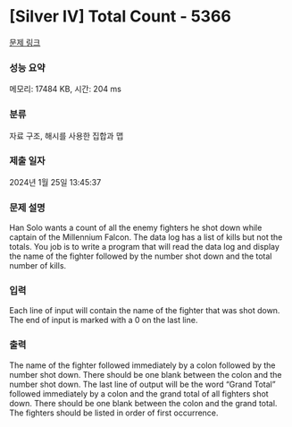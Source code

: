 # [Silver IV] Total Count - 5366 

[문제 링크](https://www.acmicpc.net/problem/5366) 

### 성능 요약

메모리: 17484 KB, 시간: 204 ms

### 분류

자료 구조, 해시를 사용한 집합과 맵

### 제출 일자

2024년 1월 25일 13:45:37

### 문제 설명

<p>Han Solo wants a count of all the enemy fighters he shot down while captain of the Millennium Falcon. The data log has a list of kills but not the totals. You job is to write a program that will read the data log and display the name of the fighter followed by the number shot down and the total number of kills.</p>

### 입력 

 <p>Each line of input will contain the name of the fighter that was shot down. The end of input is marked with a 0 on the last line.</p>

### 출력 

 <p>The name of the fighter followed immediately by a colon followed by the number shot down. There should be one blank between the colon and the number shot down. The last line of output will be the word “Grand Total” followed immediately by a colon and the grand total of all fighters shot down. There should be one blank between the colon and the grand total. The fighters should be listed in order of first occurrence.</p>

